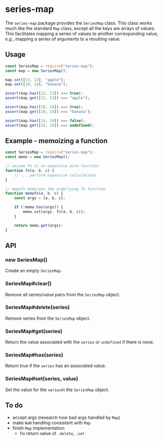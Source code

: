 series-map
==========
The `series-map` package provides the `SeriesMap` class.  This class works much
like the standard `Map` class, except all the keys are arrays of values.  This
facilitates mapping a series of values to another corresponding value, *e.g.*,
mapping a series of arguments to a resulting value.

Usage
-----
```js
const SeriesMap = require("series-map");
const map = new SeriesMap();

map.set([13, 13], "apple");
map.set([10, 14], "banana");

assert(map.has([13, 13]) === true);
assert(map.get([13, 13]) === "apple");

assert(map.has([10, 14]) === true);
assert(map.get([10, 14]) === "banana");

assert(map.has([14, 16]) === false);
assert(map.get([14, 16]) === undefined);
```

Example - memoizing a function
------------------------------

```js
const SeriesMap = require("series-map");
const memo = new SeriesMap();

// assume fn is an expensive pure function
function fn(a, b, c) {
    // ... perform expensive calculations
}

// memofn memoizes the underlying fn function
function memofn(a, b, c) {
    const args = [a, b, c];

    if (!memo.has(args)) {
        memo.set(args, fn(a, b, c));
    }

    return memo.get(args);
}
```

API
---

### new SeriesMap()
Create an empty `SeriesMap`.

### SeriesMap#clear()
Remove all series/value pairs from the `SeriesMap` object.

### SeriesMap#delete(series)
Remove series from the `SeriesMap` object.

### SeriesMap#get(series)
Return the value associated with the `series` or `undefined` if there is none.

### SeriesMap#has(series)
Return true if the `series` has an associated value.

### SeriesMap#set(series, value)
Set the value for the `series`in the `SeriesMap` object.

To do
-----
 * accept args (research how bad args handled by `Map`)
 * make `NaN` handling consistent with `Map`
 * finish `Map` implementation
   * fix return value of `.delete`, `.set`
